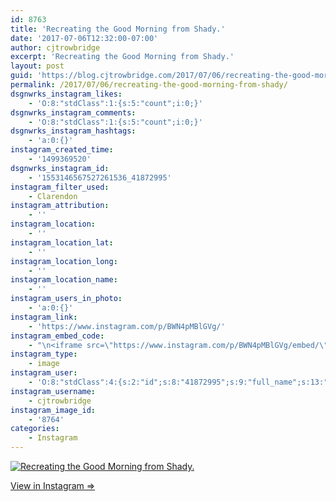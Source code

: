 ```yaml
---
id: 8763
title: 'Recreating the Good Morning from Shady.'
date: '2017-07-06T12:32:00-07:00'
author: cjtrowbridge
excerpt: 'Recreating the Good Morning from Shady.'
layout: post
guid: 'https://blog.cjtrowbridge.com/2017/07/06/recreating-the-good-morning-from-shady/'
permalink: /2017/07/06/recreating-the-good-morning-from-shady/
dsgnwrks_instagram_likes:
    - 'O:8:"stdClass":1:{s:5:"count";i:0;}'
dsgnwrks_instagram_comments:
    - 'O:8:"stdClass":1:{s:5:"count";i:0;}'
dsgnwrks_instagram_hashtags:
    - 'a:0:{}'
instagram_created_time:
    - '1499369520'
dsgnwrks_instagram_id:
    - '1553146567527261536_41872995'
instagram_filter_used:
    - Clarendon
instagram_attribution:
    - ''
instagram_location:
    - ''
instagram_location_lat:
    - ''
instagram_location_long:
    - ''
instagram_location_name:
    - ''
instagram_users_in_photo:
    - 'a:0:{}'
instagram_link:
    - 'https://www.instagram.com/p/BWN4pMBlGVg/'
instagram_embed_code:
    - "\n<iframe src=\"https://www.instagram.com/p/BWN4pMBlGVg/embed/\" width=\"612\" height=\"710\" frameborder=\"0\" scrolling=\"no\" allowtransparency=\"true\" class=\"insta-image-embed\"></iframe>\n"
instagram_type:
    - image
instagram_user:
    - 'O:8:"stdClass":4:{s:2:"id";s:8:"41872995";s:9:"full_name";s:13:"CJ Trowbridge";s:15:"profile_picture";s:96:"https://scontent.cdninstagram.com/t51.2885-19/s150x150/13724650_1188772791164794_142557231_a.jpg";s:8:"username";s:12:"cjtrowbridge";}'
instagram_username:
    - cjtrowbridge
instagram_image_id:
    - '8764'
categories:
    - Instagram
---
```


[![Recreating the Good Morning from Shady.](https://blog.cjtrowbridge.com/wp-content/uploads/2017/07/1499369520-1-1.jpg)](https://www.instagram.com/p/BWN4pMBlGVg/)

[View in Instagram ⇒](https://www.instagram.com/p/BWN4pMBlGVg/)